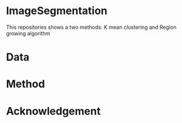 # ImageSegmentation

This repositories shows a two methods: K mean clustering and Region growing algorithm

# Data

# Method

# Acknowledgement
